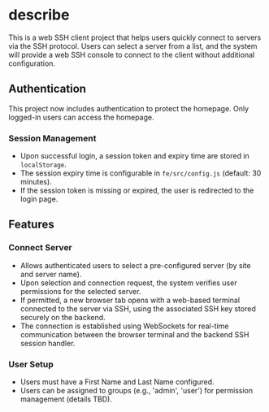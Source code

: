 # describe
This is a web SSH client project that helps users quickly connect to servers via the SSH protocol. Users can select a server from a list, and the system will provide a web SSH console to connect to the client without additional configuration.

## Authentication

This project now includes authentication to protect the homepage. Only logged-in users can access the homepage.

### Session Management

-   Upon successful login, a session token and expiry time are stored in `localStorage`.
-   The session expiry time is configurable in `fe/src/config.js` (default: 30 minutes).
-   If the session token is missing or expired, the user is redirected to the login page.



## Features

### Connect Server
- Allows authenticated users to select a pre-configured server (by site and server name).
- Upon selection and connection request, the system verifies user permissions for the selected server.
- If permitted, a new browser tab opens with a web-based terminal connected to the server via SSH, using the associated SSH key stored securely on the backend.
- The connection is established using WebSockets for real-time communication between the browser terminal and the backend SSH session handler.

### User Setup
- Users must have a First Name and Last Name configured.
- Users can be assigned to groups (e.g., 'admin', 'user') for permission management (details TBD).